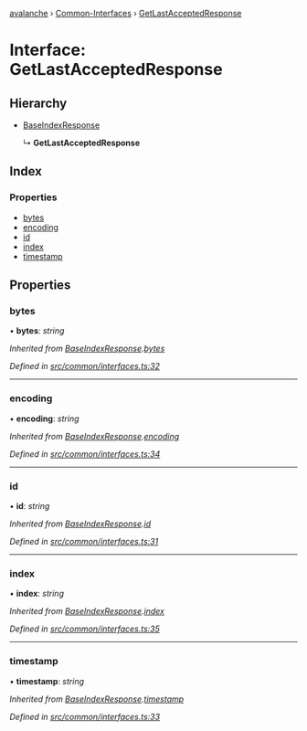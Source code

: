 [avalanche](../README.md) › [Common-Interfaces](../modules/common_interfaces.md) › [GetLastAcceptedResponse](common_interfaces.getlastacceptedresponse.md)

# Interface: GetLastAcceptedResponse

## Hierarchy

* [BaseIndexResponse](common_interfaces.baseindexresponse.md)

  ↳ **GetLastAcceptedResponse**

## Index

### Properties

* [bytes](common_interfaces.getlastacceptedresponse.md#bytes)
* [encoding](common_interfaces.getlastacceptedresponse.md#encoding)
* [id](common_interfaces.getlastacceptedresponse.md#id)
* [index](common_interfaces.getlastacceptedresponse.md#index)
* [timestamp](common_interfaces.getlastacceptedresponse.md#timestamp)

## Properties

###  bytes

• **bytes**: *string*

*Inherited from [BaseIndexResponse](common_interfaces.baseindexresponse.md).[bytes](common_interfaces.baseindexresponse.md#bytes)*

*Defined in [src/common/interfaces.ts:32](https://github.com/ava-labs/avalanchejs/blob/40de7e6/src/common/interfaces.ts#L32)*

___

###  encoding

• **encoding**: *string*

*Inherited from [BaseIndexResponse](common_interfaces.baseindexresponse.md).[encoding](common_interfaces.baseindexresponse.md#encoding)*

*Defined in [src/common/interfaces.ts:34](https://github.com/ava-labs/avalanchejs/blob/40de7e6/src/common/interfaces.ts#L34)*

___

###  id

• **id**: *string*

*Inherited from [BaseIndexResponse](common_interfaces.baseindexresponse.md).[id](common_interfaces.baseindexresponse.md#id)*

*Defined in [src/common/interfaces.ts:31](https://github.com/ava-labs/avalanchejs/blob/40de7e6/src/common/interfaces.ts#L31)*

___

###  index

• **index**: *string*

*Inherited from [BaseIndexResponse](common_interfaces.baseindexresponse.md).[index](common_interfaces.baseindexresponse.md#index)*

*Defined in [src/common/interfaces.ts:35](https://github.com/ava-labs/avalanchejs/blob/40de7e6/src/common/interfaces.ts#L35)*

___

###  timestamp

• **timestamp**: *string*

*Inherited from [BaseIndexResponse](common_interfaces.baseindexresponse.md).[timestamp](common_interfaces.baseindexresponse.md#timestamp)*

*Defined in [src/common/interfaces.ts:33](https://github.com/ava-labs/avalanchejs/blob/40de7e6/src/common/interfaces.ts#L33)*
